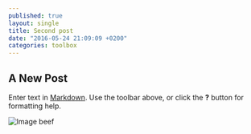 ```yaml
---
published: true
layout: single
title: Second post
date: "2016-05-24 21:09:09 +0200"
categories: toolbox
---
```

## A New Post

Enter text in [Markdown](http://daringfireball.net/projects/markdown/). Use the toolbar above, or click the **?** button for formatting help.

![Image beef]({{site.baseurl}}/_posts/13+March+BEEF!+launches.jpg)
